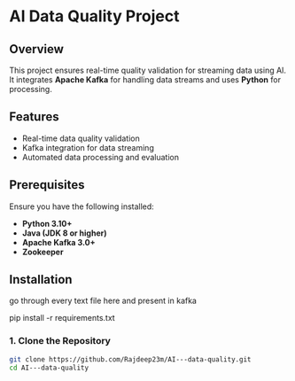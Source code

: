 # AI Data Quality Project

## Overview

This project ensures real-time quality validation for streaming data using AI. It integrates **Apache Kafka** for handling data streams and uses **Python** for processing.

## Features

- Real-time data quality validation
- Kafka integration for data streaming
- Automated data processing and evaluation

## Prerequisites

Ensure you have the following installed:

- **Python 3.10+**  
- **Java (JDK 8 or higher)**
- **Apache Kafka 3.0+**
- **Zookeeper**

## Installation
go through every text file here and present in kafka


pip install -r requirements.txt

### 1. Clone the Repository

```sh
git clone https://github.com/Rajdeep23m/AI---data-quality.git
cd AI---data-quality
